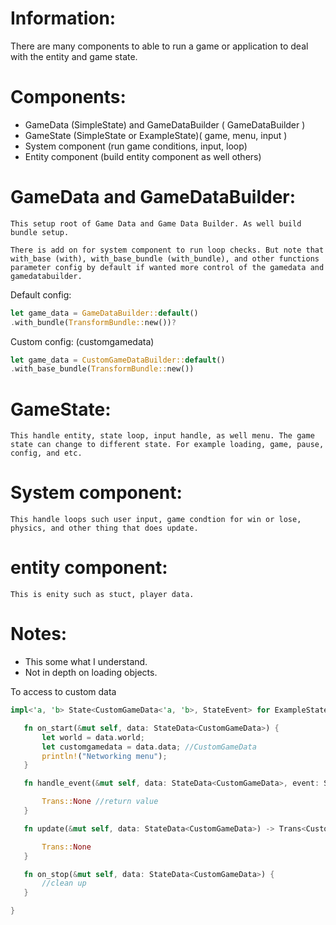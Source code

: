 



# Information:
There are many components to able to run a game or application to deal with the entity and game state.

# Components:
 * GameData (SimpleState) and GameDataBuilder ( GameDataBuilder )
 * GameState (SimpleState or ExampleState)( game, menu, input )
 * System component (run game conditions, input, loop)
 * Entity component (build entity component as well others)

# GameData and GameDataBuilder:
    This setup root of Game Data and Game Data Builder. As well build bundle setup.

    There is add on for system component to run loop checks. But note that with_base (with), with_base_bundle (with_bundle), and other functions parameter config by default if wanted more control of the gamedata and gamedatabuilder.

Default config:
```rust
let game_data = GameDataBuilder::default()
.with_bundle(TransformBundle::new())?
```
Custom config: (customgamedata)
```rust
let game_data = CustomGameDataBuilder::default()
.with_base_bundle(TransformBundle::new())
```

# GameState:
    This handle entity, state loop, input handle, as well menu. The game state can change to different state. For example loading, game, pause, config, and etc.

# System component:
    This handle loops such user input, game condtion for win or lose, physics, and other thing that does update.

# entity component:
    This is enity such as stuct, player data.

# Notes:
 * This some what I understand.
 * Not in depth on loading objects.


To access to custom data

 ```rust
impl<'a, 'b> State<CustomGameData<'a, 'b>, StateEvent> for ExampleState {

    fn on_start(&mut self, data: StateData<CustomGameData>) {
        let world = data.world;
        let customgamedata = data.data; //CustomGameData
        println!("Networking menu");
    }

    fn handle_event(&mut self, data: StateData<CustomGameData>, event: StateEvent,) -> Trans<CustomGameData<'a, 'b>, StateEvent> {

        Trans::None //return value
    }

    fn update(&mut self, data: StateData<CustomGameData>) -> Trans<CustomGameData<'a, 'b>, StateEvent> {

        Trans::None
    }

    fn on_stop(&mut self, data: StateData<CustomGameData>) {
        //clean up
    }

}
 ```